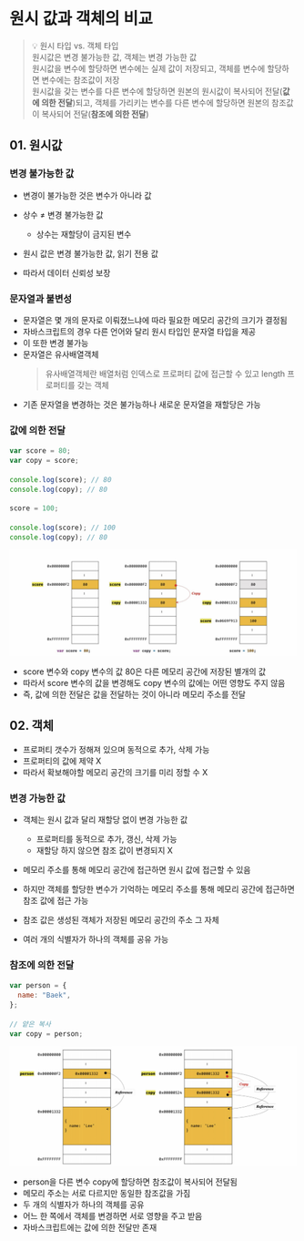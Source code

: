 # 원시 값과 객체의 비교

> 💡 원시 타입 vs. 객체 타입<br/>
> 원시값은 변경 불가능한 값, 객체는 변경 가능한 값<br/>
> 원시값을 변수에 할당하면 변수에는 실제 값이 저장되고, 객체를 변수에 할당하면 변수에는 참조값이 저장<br/>
> 원시값을 갖는 변수를 다른 변수에 할당하면 원본의 원시값이 복사되어 전달(**값에 의한 전달**)되고, 객체를 가리키는 변수를 다른 변수에 할당하면 원본의 참조값이 복사되어 전달(**참조에 의한 전달**)

## 01. 원시값

### 변경 불가능한 값

- 변경이 불가능한 것은 변수가 아니라 값
- 상수 ≠ 변경 불가능한 값

  - 상수는 재할당이 금지된 변수

- 원시 값은 변경 불가능한 값, 읽기 전용 값
- 따라서 데이터 신뢰성 보장

### 문자열과 불변성

- 문자열은 몇 개의 문자로 이뤄졌느냐에 따라 필요한 메모리 공간의 크기가 결정됨
- 자바스크립트의 경우 다른 언어와 달리 원시 타입인 문자열 타입을 제공
- 이 또한 변경 불가능
- 문자열은 유사배열객체
  > 유사배열객체란 배열처럼 인덱스로 프로퍼티 값에 접근할 수 있고 length 프로퍼티를 갖는 객체
- 기존 문자열을 변경하는 것은 불가능하나 새로운 문자열을 재할당은 가능

### 값에 의한 전달

```js
var score = 80;
var copy = score;

console.log(score); // 80
console.log(copy); // 80

score = 100;

console.log(score); // 100
console.log(copy); // 80
```

![alt text](image-1.png)

- score 변수와 copy 변수의 값 80은 다른 메모리 공간에 저장된 별개의 값
- 따라서 score 변수의 값을 변경해도 copy 변수의 값에는 어떤 영향도 주지 않음
- 즉, 값에 의한 전달은 값을 전달하는 것이 아니라 메모리 주소를 전달

## 02. 객체

- 프로퍼티 갯수가 정해져 있으며 동적으로 추가, 삭제 가능
- 프로퍼티의 값에 제약 X
- 따라서 확보해야할 메모리 공간의 크기를 미리 정할 수 X

### 변경 가능한 값

- 객체는 원시 값과 달리 재할당 없이 변경 가능한 값

  - 프로퍼티를 동적으로 추가, 갱신, 삭제 가능
  - 재할당 하지 않으면 참조 값이 변경되지 X

- 메모리 주소를 통해 메모리 공간에 접근하면 원시 값에 접근할 수 있음
- 하지만 객체를 할당한 변수가 기억하는 메모리 주소를 통해 메모리 공간에 접근하면 참조 값에 접근 가능
- 참조 값은 생성된 객체가 저장된 메모리 공간의 주소 그 자체
- 여러 개의 식별자가 하나의 객체를 공유 가능

### 참조에 의한 전달

```js
var person = {
  name: "Baek",
};

// 얕은 복사
var copy = person;
```

![alt text](image-2.png)

- person을 다른 변수 copy에 할당하면 참조값이 복사되어 전달됨
- 메모리 주소는 서로 다르지만 동일한 참조값을 가짐
- 두 개의 식별자가 하나의 객체를 공유
- 어느 한 쪽에서 객체를 변경하면 서로 영향을 주고 받음
- 자바스크립트에는 값에 의한 전달만 존재
